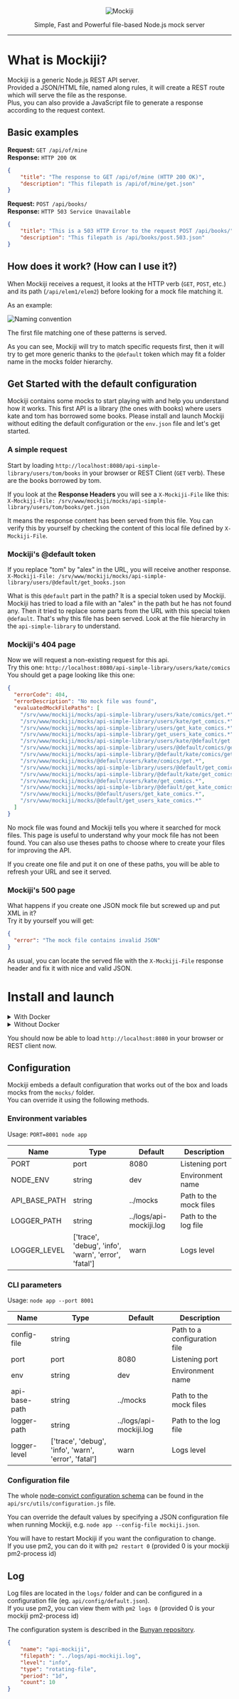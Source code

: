 <p align="center">
  <img alt="Mockiji" src="https://raw.githubusercontent.com/NijiDigital/mockiji/master/docs/images/logo-mockiji.png">
</p>

<p align="center">
  Simple, Fast and Powerful file-based Node.js mock server
</p>

---

# What is Mockiji?
Mockiji is a generic Node.js REST API server.  
Provided a JSON/HTML file, named along rules, it will create a REST route which will serve the file as the response.  
Plus, you can also provide a JavaScript file to generate a response according to the request context.

## Basic examples

**Request:** `GET /api/of/mine`  
**Response:**  `HTTP 200 OK`  
```json
{
	"title": "The response to GET /api/of/mine (HTTP 200 OK)",
	"description": "This filepath is /api/of/mine/get.json"
}
```

**Request:** `POST /api/books/`  
**Response:**  `HTTP 503 Service Unavailable`  
```json
{
	"title": "This is a 503 HTTP Error to the request POST /api/books/",
	"description": "This filepath is /api/books/post.503.json"
}
```

## How does it work? (How can I use it?)
When Mockiji receives a request, it looks at the HTTP verb (`GET`, `POST`, etc.) and its path (`/api/elem1/elem2`) before looking for a mock file matching it.

As an example:

![Naming convention](docs/images/naming-convention.png)

The first file matching one of these patterns is served.

As you can see, Mockiji will try to match specific requests first, 
then it will try to get more generic thanks to the `@default` token 
which may fit a folder name in the mocks folder hierarchy.


## Get Started with the default configuration
Mockiji contains some mocks to start playing with and help you understand how it works.
This first API is a library (the ones with books) where users kate and tom has borrowed some books.
Please install and launch Mockiji without editing the default configuration or the `env.json` file and let's get started.

### A simple request
Start by loading `http://localhost:8080/api-simple-library/users/tom/books` in your browser or REST Client (`GET` verb).
These are the books borrowed by tom.  

If you look at the **Response Headers** you will see a `X-Mockiji-File` like this:  
`X-Mockiji-File: /srv/www/mockiji/mocks/api-simple-library/users/tom/books/get.json`

It means the response content has been served from this file.
You can verify this by yourself by checking the content of this local file defined by `X-Mockiji-File`.  

### Mockiji's @default token
If you replace "tom" by "alex" in the URL, you will receive another response.  
`X-Mockiji-File: /srv/www/mockiji/mocks/api-simple-library/users/@default/get_books.json`  

What is this `@default` part in the path? It is a special token used by Mockiji.
Mockiji has tried to load a file with an "alex" in the path but he has not found any.
Then it tried to replace some parts from the URL with this special token `@default`.
That's why this file has been served. Look at the file hierarchy in the `api-simple-library` to understand.  

### Mockiji's 404 page
Now we will request a non-existing request for this api.  
Try this one: `http://localhost:8080/api-simple-library/users/kate/comics`  
You should get a page looking like this one:  
```json
{
  "errorCode": 404,
  "errorDescription": "No mock file was found",
  "evaluatedMockFilePaths": [
    "/srv/www/mockiji/mocks/api-simple-library/users/kate/comics/get.*",
    "/srv/www/mockiji/mocks/api-simple-library/users/kate/get_comics.*",
    "/srv/www/mockiji/mocks/api-simple-library/users/get_kate_comics.*",
    "/srv/www/mockiji/mocks/api-simple-library/get_users_kate_comics.*",
    "/srv/www/mockiji/mocks/api-simple-library/users/kate/@default/get.*",
    "/srv/www/mockiji/mocks/api-simple-library/users/@default/comics/get.*",
    "/srv/www/mockiji/mocks/api-simple-library/@default/kate/comics/get.*",
    "/srv/www/mockiji/mocks/@default/users/kate/comics/get.*",
    "/srv/www/mockiji/mocks/api-simple-library/users/@default/get_comics.*",
    "/srv/www/mockiji/mocks/api-simple-library/@default/kate/get_comics.*",
    "/srv/www/mockiji/mocks/@default/users/kate/get_comics.*",
    "/srv/www/mockiji/mocks/api-simple-library/@default/get_kate_comics.*",
    "/srv/www/mockiji/mocks/@default/users/get_kate_comics.*",
    "/srv/www/mockiji/mocks/@default/get_users_kate_comics.*"
  ]
}
```
No mock file was found and Mockiji tells you where it searched for mock files.
This page is useful to understand why your mock file has not been found.
You can also use theses paths to choose where to create your files for improving the API.  

If you create one file and put it on one of these paths, you will be able to refresh your URL and see it served.

### Mockiji's 500 page
What happens if you create one JSON mock file but screwed up and put XML in it?  
Try it by yourself you will get:
```json
{
  "error": "The mock file contains invalid JSON"
}
```
As usual, you can locate the served file with the `X-Mockiji-File` response header and fix it with nice and valid JSON.

# Install and launch
<details>
<summary>With Docker</summary>
Mockiji is not yet available on Docker hub, however you can build an image easily.  
You must have docker installed along with the `docker` command.

## Docker build image
From the app root folder:  
```sh
docker build -t mockiji .
```

## Docker run
From the app root folder:  
```sh
docker run -p 8080:8080 mockiji
```

</details>
<details>
<summary>Without Docker</summary>
You can use your favorite package manager and node process manager.

## Requirements 
You MUST have `Node >= 6` and `NPM >= 3`.  
You MAY have `yarn` and `pm2`.

## Install Mockiji
Please choose one of the following install option:

<details open="1">
<summary>Install with yarn</summary>
From the `api/` folder:
```sh
yarn
```
</details>
<details>
<summary>Install with npm</summary>
From the `api/` folder:  
```sh
npm install
```
</details>

## Launch Mockiji

<details open="1">
<summary>Launch with pm2</summary>
From the `api/` folder:  
```sh
pm2 start app.js --name="mockiji-api"
```
</details>
<details>
<summary>Launch with Node</summary>
From the `api/` folder:  
```sh
node app
```
</details>
</details>

You should now be able to load `http://localhost:8080` in your browser or REST client now.

## Configuration
Mockiji embeds a default configuration that works out of the box and loads mocks from the `mocks/` folder.  
You can override it using the following methods.

### Environment variables

Usage: `PORT=8001 node app`

| Name          | Type                                                 | Default                 | Description            |
|---------------|------------------------------------------------------|-------------------------|------------------------|
| PORT          | port                                                 | 8080                    | Listening port         |
| NODE_ENV      | string                                               | dev                     | Environment name       |
| API_BASE_PATH | string                                               | ../mocks                | Path to the mock files |
| LOGGER_PATH   | string                                               | ../logs/api-mockiji.log | Path to the log file   |
| LOGGER_LEVEL  | ['trace', 'debug', 'info', 'warn', 'error', 'fatal'] | warn                    | Logs level             |

### CLI parameters

Usage: `node app --port 8001`

| Name          | Type                                                 | Default                 | Description                  |
|---------------|------------------------------------------------------|-------------------------|------------------------------|
| config-file   | string                                               |                         | Path to a configuration file |
| port          | port                                                 | 8080                    | Listening port               |
| env           | string                                               | dev                     | Environment name             |
| api-base-path | string                                               | ../mocks                | Path to the mock files       |
| logger-path   | string                                               | ../logs/api-mockiji.log | Path to the log file         |
| logger-level  | ['trace', 'debug', 'info', 'warn', 'error', 'fatal'] | warn                    | Logs level                   |

### Configuration file

The whole [node-convict configuration schema](https://github.com/mozilla/node-convict#the-schema) can be found in the `api/src/utils/configuration.js` file.

You can override the default values by specifying a JSON configuration file when running Mockiji, e.g. `node app --config-file mockiji.json`.

You will have to restart Mockiji if you want the configuration to change.  
If you use pm2, you can do it with `pm2 restart 0` (provided 0 is your mockiji pm2-process id)

## Log
Log files are located in the `logs/` folder and can be configured in a configuration file (eg. `api/config/default.json`).  
If you use pm2, you can view them with `pm2 logs 0` (provided 0 is your mockiji pm2-process id)

The configuration system is described in the [Bunyan repository](https://github.com/trentm/node-bunyan#stream-type-rotating-file).

```json
{
    "name": "api-mockiji",
    "filepath": "../logs/api-mockiji.log",
    "level": "info",
    "type": "rotating-file",
    "period": "1d",
    "count": 10
}
```
